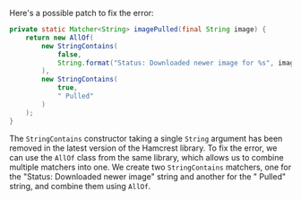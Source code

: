 Here's a possible patch to fix the error:
```java
private static Matcher<String> imagePulled(final String image) {
    return new AllOf(
        new StringContains(
            false,
            String.format("Status: Downloaded newer image for %s", image)
        ),
        new StringContains(
            true,
            " Pulled"
        )
    );
}
```
The `StringContains` constructor taking a single `String` argument has been removed in the latest version of the Hamcrest library. To fix the error, we can use the `AllOf` class from the same library, which allows us to combine multiple matchers into one. We create two `StringContains` matchers, one for the "Status: Downloaded newer image" string and another for the " Pulled" string, and combine them using `AllOf`.